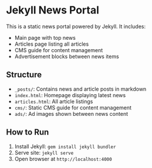 # Jekyll News Portal

This is a static news portal powered by Jekyll. It includes:

- Main page with top news
- Articles page listing all articles
- CMS guide for content management
- Advertisement blocks between news items

## Structure

- `_posts/`: Contains news and article posts in markdown
- `index.html`: Homepage displaying latest news
- `articles.html`: All article listings
- `cms/`: Static CMS guide for content management
- `ads/`: Ad images shown between news content

## How to Run

1. Install Jekyll: `gem install jekyll bundler`
2. Serve site: `jekyll serve`
3. Open browser at `http://localhost:4000`